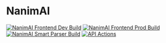# NanimAI

[![NanimAI Frontend Dev Build](https://github.com/nanimai-team/frontend/actions/workflows/dev.yaml/badge.svg)](https://github.com/nanimai-team/frontend/actions/workflows/dev.yaml)
[![NanimAI Frontend Prod Build](https://github.com/nanimai-team/frontend/actions/workflows/prod.yml/badge.svg)](https://github.com/nanimai-team/frontend/actions/workflows/prod.yml)
[![NanimAI Smart Parser Build](https://github.com/nanimai-team/smart-parser/actions/workflows/main.yml/badge.svg)](https://github.com/nanimai-team/smart-parser/actions/workflows/main.yml)
[![API Actions](https://github.com/nanimai-team/nanimai-api/actions/workflows/main.yaml/badge.svg)](https://github.com/nanimai-team/nanimai-api/actions/workflows/main.yaml)


